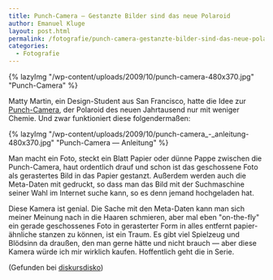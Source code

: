 ```yaml
---
title: Punch-Camera — Gestanzte Bilder sind das neue Polaroid
author: Emanuel Kluge
layout: post.html
permalink: /fotografie/punch-camera-gestanzte-bilder-sind-das-neue-polaroid/
categories:
  - Fotografie
---
```


{% lazyImg "/wp-content/uploads/2009/10/punch-camera-480x370.jpg" "Punch-Camera" %}

Matty Martin, ein Design-Student aus San Francisco, hatte die Idee zur [Punch-Camera][punch_camera], der Polaroid des neuen Jahrtausend nur mit weniger Chemie. Und zwar funktioniert diese folgendermaßen:

{% lazyImg "/wp-content/uploads/2009/10/punch-camera\_-\_anleitung-480x370.jpg" "Punch-Camera &mdash; Anleitung" %}

Man macht ein Foto, steckt ein Blatt Papier oder dünne Pappe zwischen die Punch-Camera, haut ordentlich drauf und schon ist das geschossene Foto als gerastertes Bild in das Papier gestanzt. Außerdem werden auch die Meta-Daten mit gedruckt, so dass man das Bild mit der Suchmaschine seiner Wahl im Internet suche kann, so es denn jemand hochgeladen hat.

Diese Kamera ist genial. Die Sache mit den Meta-Daten kann man sich meiner Meinung nach in die Haaren schmieren, aber mal eben "on-the-fly" ein gerade geschossenes Foto in gerasterter Form in alles entfernt papier-ähnliche stanzen zu können, ist ein Traum. Es gibt viel Spielzeug und Blödsinn da draußen, den man gerne hätte und nicht brauch &mdash; aber diese Kamera würde ich mir wirklich kaufen. Hoffentlich geht die in Serie.

(Gefunden bei [diskursdisko][diskursdisko])

[punch_camera]: http://www.coroflot.com/public/individual_set.asp?from_url=true&#038;individual_id=258968&#038;set_id=327969&#038;
[diskursdisko]: http://www.diskursdisko.de/2009/10/punch/
